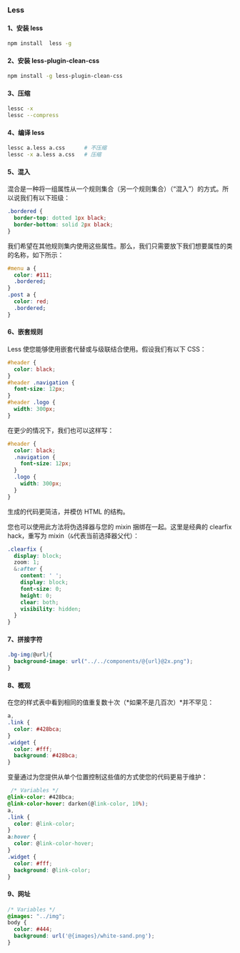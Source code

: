 ### Less

#### 1、安装 less

```bash
npm install  less -g
```

#### 2、安装 less-plugin-clean-css

```bash
npm install -g less-plugin-clean-css
```

#### 3、压缩

```bash
lessc -x
lessc --compress
```

#### 4、编译 less

```bash
lessc a.less a.css      # 不压缩
lessc -x a.less a.css   # 压缩                                            
```

#### 5、混入[](http://lesscss.cn/features/#features-overview-feature-mixins)

混合是一种将一组属性从一个规则集合（另一个规则集合）（“混入”）的方式。所以说我们有以下班级：

```css
.bordered {
  border-top: dotted 1px black;
  border-bottom: solid 2px black;
}
```

我们希望在其他规则集内使用这些属性。那么，我们只需要放下我们想要属性的类的名称，如下所示：

```css
#menu a {
  color: #111;
  .bordered;
}
.post a {
  color: red;
  .bordered;
}
```

#### 6、嵌套规则[](http://lesscss.cn/features/#features-overview-feature-nested-rules)

Less 使您能够使用嵌套代替或与级联结合使用。假设我们有以下 CSS：

```css
#header {
  color: black;
}
#header .navigation {
  font-size: 12px;
}
#header .logo {
  width: 300px;
}
```

在更少的情况下，我们也可以这样写：

```css
#header {
  color: black;
  .navigation {
    font-size: 12px;
  }
  .logo {
    width: 300px;
  }
}
```

生成的代码更简洁，并模仿 HTML 的结构。

您也可以使用此方法将伪选择器与您的 mixin 捆绑在一起。这里是经典的 clearfix hack，重写为 mixin（`&`代表当前选择器父代）：

```css
.clearfix {
  display: block;
  zoom: 1;
  &:after {
    content: ' ';
    display: block;
    font-size: 0;
    height: 0;
    clear: both;
    visibility: hidden;
  }
}
```

#### 7、拼接字符

```css
.bg-img(@url){
  background-image: url("../../components/@{url}@2x.png");
}
```

#### 8、概观[](http://lesscss.cn/features/#variables-feature-overview)

在您的样式表中看到相同的值重复数十次（*如果不是几百次）*并不罕见：

```css
a,
.link {
  color: #428bca;
}
.widget {
  color: #fff;
  background: #428bca;
}
```

变量通过为您提供从单个位置控制这些值的方式使您的代码更易于维护：

```css
 /* Variables */
@link-color: #428bca;
@link-color-hover: darken(@link-color, 10%);
a,
.link {
  color: @link-color;
}
a:hover {
  color: @link-color-hover;
}
.widget {
  color: #fff;
  background: @link-color;
}
```

#### 9、网址[](http://lesscss.cn/features/#variables-feature-urls)

```css
/* Variables */
@images: "../img";
body {
  color: #444;
  background: url('@{images}/white-sand.png');
}
```
